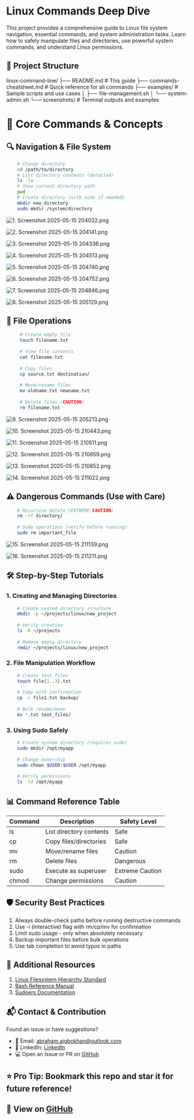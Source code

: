 # Linux Commands Deep Dive

This project provides a comprehensive guide to Linux file system navigation, essential commands, and system administration tasks. Learn how to safely manipulate files and directories, use powerful system commands, and understand Linux permissions.

## 📂 Project Structure
linux-command-line/
├── README.md               # This guide
├── commands-cheatsheet.md  # Quick reference for all commands
├── examples/               # Sample scripts and use cases
│   ├── file-management.sh
│   └── system-admin.sh
└── screenshots/            # Terminal outputs and examples


# 🚀 Core Commands & Concepts

## 🔍 Navigation & File System
  ```bash
      # Change directory
      cd /path/to/directory
      # List directory contents (detailed)
      ls -la
      # Show current directory path
      pwd
      # Create directory (with sudo if needed)
      mkdir new_directory
      sudo mkdir /system/directory
  ```
![1. Screenshot 2025-05-15 204032.png](https://github.com/Abrahamnosa23/Training/blob/main/DevOps/3MTT-DAREY/Mini-Project_Basic-Linux-Commands/Screenshots/1.%20Screenshot%202025-05-15%20204032.png)

![2. Screenshot 2025-05-15 204141.png](https://github.com/Abrahamnosa23/Training/blob/main/DevOps/3MTT-DAREY/Mini-Project_Basic-Linux-Commands/Screenshots/2.%20Screenshot%202025-05-15%20204141.png)

![3. Screenshot 2025-05-15 204336.png](https://github.com/Abrahamnosa23/Training/blob/main/DevOps/3MTT-DAREY/Mini-Project_Basic-Linux-Commands/Screenshots/3.%20Screenshot%202025-05-15%20204336.png)

![4. Screenshot 2025-05-15 204513.png](https://github.com/Abrahamnosa23/Training/blob/main/DevOps/3MTT-DAREY/Mini-Project_Basic-Linux-Commands/Screenshots/4.%20Screenshot%202025-05-15%20204513.png)

![5. Screenshot 2025-05-15 204740.png](https://github.com/Abrahamnosa23/Training/blob/main/DevOps/3MTT-DAREY/Mini-Project_Basic-Linux-Commands/Screenshots/5.%20Screenshot%202025-05-15%20204740.png)

![6. Screenshot 2025-05-15 204752.png](https://github.com/Abrahamnosa23/Training/blob/main/DevOps/3MTT-DAREY/Mini-Project_Basic-Linux-Commands/Screenshots/6.%20Screenshot%202025-05-15%20204752.png)

![7. Screenshot 2025-05-15 204846.png](https://github.com/Abrahamnosa23/Training/blob/main/DevOps/3MTT-DAREY/Mini-Project_Basic-Linux-Commands/Screenshots/7.%20Screenshot%202025-05-15%20204846.png)

![8. Screenshot 2025-05-15 205129.png](https://github.com/Abrahamnosa23/Training/blob/main/DevOps/3MTT-DAREY/Mini-Project_Basic-Linux-Commands/Screenshots/8.%20Screenshot%202025-05-15%20205129.png)


## 📁 File Operations
 ```bash
      # Create empty file
      touch filename.txt
      
      # View file contents
      cat filename.txt
      
      # Copy files
      cp source.txt destination/
      
      # Move/rename files
      mv oldname.txt newname.txt
      
      # Delete files (CAUTION)
      rm filename.txt
```

![9. Screenshot 2025-05-15 205213.png](https://github.com/Abrahamnosa23/Training/blob/main/DevOps/3MTT-DAREY/Mini-Project_Basic-Linux-Commands/Screenshots/9.%20Screenshot%202025-05-15%20205213.png)

![10. Screenshot 2025-05-15 210443.png](https://github.com/Abrahamnosa23/Training/blob/main/DevOps/3MTT-DAREY/Mini-Project_Basic-Linux-Commands/Screenshots/10.%20Screenshot%202025-05-15%20210443.png)

![11. Screenshot 2025-05-15 210511.png](https://github.com/Abrahamnosa23/Training/blob/main/DevOps/3MTT-DAREY/Mini-Project_Basic-Linux-Commands/Screenshots/11.%20Screenshot%202025-05-15%20210511.png)

![12. Screenshot 2025-05-15 210659.png](https://github.com/Abrahamnosa23/Training/blob/main/DevOps/3MTT-DAREY/Mini-Project_Basic-Linux-Commands/Screenshots/12.%20Screenshot%202025-05-15%20210659.png)

![13. Screenshot 2025-05-15 210852.png](https://github.com/Abrahamnosa23/Training/blob/main/DevOps/3MTT-DAREY/Mini-Project_Basic-Linux-Commands/Screenshots/13.%20Screenshot%202025-05-15%20210852.png)

![14. Screenshot 2025-05-15 211022.png](https://github.com/Abrahamnosa23/Training/blob/main/DevOps/3MTT-DAREY/Mini-Project_Basic-Linux-Commands/Screenshots/14.%20Screenshot%202025-05-15%20211022.png)

## ⚠️ Dangerous Commands (Use with Care)
  ```bash
      # Recursive delete (EXTREME CAUTION)
      rm -rf directory/
      
      # Sudo operations (verify before running)
      sudo rm important_file
  ```
![15. Screenshot 2025-05-15 211139.png](https://github.com/Abrahamnosa23/Training/blob/main/DevOps/3MTT-DAREY/Mini-Project_Basic-Linux-Commands/Screenshots/15.%20Screenshot%202025-05-15%20211139.png)

![16. Screenshot 2025-05-15 211211.png](https://github.com/Abrahamnosa23/Training/blob/main/DevOps/3MTT-DAREY/Mini-Project_Basic-Linux-Commands/Screenshots/16.%20Screenshot%202025-05-15%20211211.png)

## 🛠️ Step-by-Step Tutorials

### 1. Creating and Managing Directories
  ```bash
      # Create nested directory structure
      mkdir -p ~/projects/linux/new_project
      
      # Verify creation
      ls -R ~/projects
      
      # Remove empty directory
      rmdir ~/projects/linux/new_project
  ```
### 2. File Manipulation Workflow
  ```bash
      # Create test files
      touch file{1..3}.txt
      
      # Copy with confirmation
      cp -i file1.txt backup/
      
      # Bulk rename/move
      mv *.txt text_files/
  ```
### 3. Using Sudo Safely
  ```bash
      # Create system directory (requires sudo)
      sudo mkdir /opt/myapp
      
      # Change ownership
      sudo chown $USER:$USER /opt/myapp
      
      # Verify permissions
      ls -ld /opt/myapp
  ```

## 📊 Command Reference Table

  | Command	        | Description	                |Safety Level      |
  |-----------------|-----------------------------|------------------|
  | ls	            | List directory contents	    | Safe             |
  | cp	            | Copy files/directories      | Safe             |
  | mv	            | Move/rename files	          | Caution          |
  | rm              | Delete files                |	Dangerous        |              
  | sudo	          | Execute as superuser	      | Extreme Caution  |
  | chmod	          | Change permissions	        | Caution          ||


## 🛡️ Security Best Practices

  1. Always double-check paths before running destructive commands
  2. Use -i (interactive) flag with rm/cp/mv for confirmation
  3. Limit sudo usage - only when absolutely necessary
  4. Backup important files before bulk operations
  5. Use tab completion to avoid typos in paths

## 📝 Additional Resources
1. [Linux Filesystem Hierarchy Standard](https://refspecs.linuxfoundation.org/FHS_3.0/fhs-3.0.pdf)
2. [Bash Reference Manual](https://www.gnu.org/software/bash/manual/)
3. [Sudoers Documentation](https://www.sudo.ws/docs/)

## 📬 Contact & Contribution

Found an issue or have suggestions?
- 📧 Email: abraham.aigbokhan@outlook.com
- 📧 LinkedIn: [LinkedIn](https://www.linkedin.com/in/abraham-aigbokhan-3abb28214)
- 💻 Open an Issue or PR on [GitHub](https://github.com/Abrahamnosa23/Training/edit/main/DevOps/3MTT-DAREY/Mini-Project_Basic-Linux-Commands)

## ⭐ Pro Tip: Bookmark this repo and star it for future reference!

## 🔗 View on [GitHub](https://github.com/Abrahamnosa23/Training/edit/main/DevOps/3MTT-DAREY/Mini-Project_Basic-Linux-Commands)
